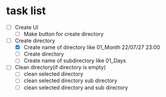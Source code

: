 # task list

- [ ] Create UI
  - [ ] Make button for create directory
- [ ] Create directory
  - [x] Create name of directory like 01_Month 22/07/27 23:00
  - [ ] Create directory
  - [ ] Create name of subdirectory like 01_Days
- [ ] Clean directory(if directory is empty)
  - [ ] clean selected directory
  - [ ] clean selected directory sub directory
  - [ ] clean selected directory and sub directory
